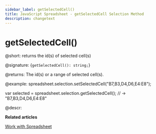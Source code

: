 ```yaml
---
sidebar_label: getSelectedCell() 
title: JavaScript Spreadsheet - getSelectedCell Selection Method
description: changetext
---
```


# getSelectedCell()

@short: returns the id(s) of selected cell(s)

@signature: {`getSelectedCell(): string;`}

@returns:
The id(s) or a range of selected cell(s).

@example:
spreadsheet.selection.setSelectedCell("B7,B3,D4,D6,E4:E8");

var selected = spreadsheet.selection.getSelectedCell(); // -> "B7,B3,D4,D6,E4:E8"

@descr:

**Related articles**

[Work with Spreadsheet](working_with_ssheet.md#selecting-cells)

